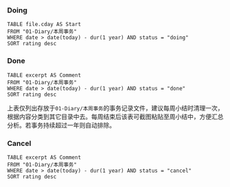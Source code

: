 ### Doing

```dataview
TABLE file.cday AS Start
FROM "01-Diary/本周事务"
WHERE date > date(today) - dur(1 year) AND status = "doing"
SORT rating desc
```


### Done

```dataview
TABLE excerpt AS Comment
FROM "01-Diary/本周事务"
WHERE date > date(today) - dur(1 year) AND status = "done"
SORT rating desc
```

上表仅列出存放于`01-Diary/本周事务`的事务记录文件，建议每周小结时清理一次，根据内容分类到其它目录中去。每周结束后该表可截图粘贴至周小结中，方便汇总分析。若事务持续超过一年则自动排除。

### Cancel

```dataview
TABLE excerpt AS Comment
FROM "01-Diary/本周事务"
WHERE date > date(today) - dur(1 year) AND status = "cancel"
SORT rating desc
```
